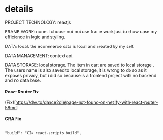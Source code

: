 # details

PROJECT TECHNOLOGY:
reactjs

FRAME WORK: none.
i choose not not use frame work just to show case my efficience in logic and styling.

DATA: local.
the ecommerce data is local and created by my self.

DATA MANAGEMENT:
context api.

DATA STORAGE: local storage.
The item in cart are saved to local storage .
The users name is also saved to local storage, it is wrong to do so
as it exposes privacy, but i did so because is a frontend project with no backend and no data base.

#### React Router Fix

(Fix)[https://dev.to/dance2die/page-not-found-on-netlify-with-react-router-58mc]

#### CRA Fix

```

"build": "CI= react-scripts build",

```
